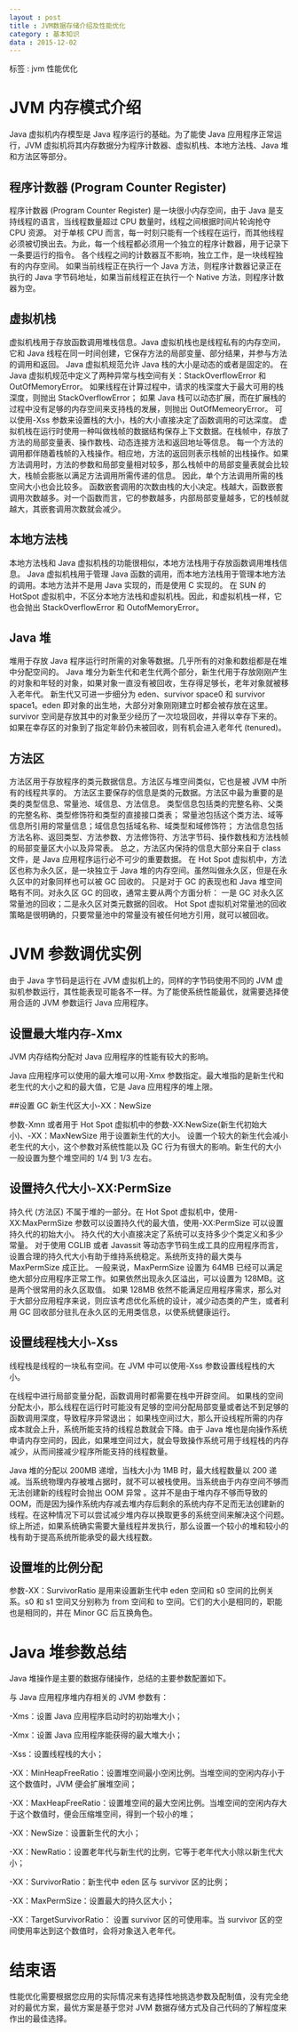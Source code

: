 ```yaml
---
layout : post
title : JVM数据存储介绍及性能优化
category : 基本知识
data : 2015-12-02
---
```


标签 : jvm 性能优化


<!-- more -->


# JVM 内存模式介绍

Java 虚拟机内存模型是 Java 程序运行的基础。为了能使 Java 应用程序正常运行，JVM 虚拟机将其内存数据分为程序计数器、虚拟机栈、本地方法栈、Java 堆和方法区等部分。

## 程序计数器 (Program Counter Register)

程序计数器 (Program Counter Register) 是一块很小内存空间，由于 Java 是支持线程的语言，当线程数量超过 CPU 数量时，线程之间根据时间片轮询抢夺 CPU 资源。
对于单核 CPU 而言，每一时刻只能有一个线程在运行，而其他线程必须被切换出去。为此，每一个线程都必须用一个独立的程序计数器，用于记录下一条要运行的指令。
各个线程之间的计数器互不影响，独立工作，是一块线程独有的内存空间。
如果当前线程正在执行一个 Java 方法，则程序计数器记录正在执行的 Java 字节码地址，如果当前线程正在执行一个 Native 方法，则程序计数器为空。

## 虚拟机栈

虚拟机栈用于存放函数调用堆栈信息。Java 虚拟机栈也是线程私有的内存空间，它和 Java 线程在同一时间创建，它保存方法的局部变量、部分结果，并参与方法的调用和返回。
Java 虚拟机规范允许 Java 栈的大小是动态的或者是固定的。
在 Java 虚拟机规范中定义了两种异常与栈空间有关：StackOverflowError 和 OutOfMemoryError。
如果线程在计算过程中，请求的栈深度大于最大可用的栈深度，则抛出 StackOverflowError；
如果 Java 栈可以动态扩展，而在扩展栈的过程中没有足够的内存空间来支持栈的发展，则抛出 OutOfMemeoryError。
可以使用-Xss 参数来设置栈的大小，栈的大小直接决定了函数调用的可达深度。
虚拟机栈在运行时使用一种叫做栈帧的数据结构保存上下文数据。在栈帧中，存放了方法的局部变量表、操作数栈、动态连接方法和返回地址等信息。
每一个方法的调用都伴随着栈帧的入栈操作。相应地，方法的返回则表示栈帧的出栈操作。如果方法调用时，方法的参数和局部变量相对较多，那么栈帧中的局部变量表就会比较大，栈帧会膨胀以满足方法调用所需传递的信息。
因此，单个方法调用所需的栈空间大小也会比较多。
函数嵌套调用的次数由栈的大小决定。栈越大，函数嵌套调用次数越多。对一个函数而言，它的参数越多，内部局部变量越多，它的栈帧就越大，其嵌套调用次数就会减少。

## 本地方法栈

本地方法栈和 Java 虚拟机栈的功能很相似，本地方法栈用于存放函数调用堆栈信息。
Java 虚拟机栈用于管理 Java 函数的调用，而本地方法栈用于管理本地方法的调用。本地方法并不是用 Java 实现的，而是使用 C 实现的。
在 SUN 的 HotSpot 虚拟机中，不区分本地方法栈和虚拟机栈。因此，和虚拟机栈一样，它也会抛出 StackOverflowError 和 OutofMemoryError。

## Java 堆

堆用于存放 Java 程序运行时所需的对象等数据。几乎所有的对象和数组都是在堆中分配空间的。
Java 堆分为新生代和老生代两个部分，新生代用于存放刚刚产生的对象和年轻的对象，如果对象一直没有被回收，生存得足够长，老年对象就被移入老年代。
新生代又可进一步细分为 eden、survivor space0 和 survivor space1。eden 即对象的出生地，大部分对象刚刚建立时都会被存放在这里。survivor 空间是存放其中的对象至少经历了一次垃圾回收，并得以幸存下来的。
如果在幸存区的对象到了指定年龄仍未被回收，则有机会进入老年代 (tenured)。

## 方法区

方法区用于存放程序的类元数据信息。方法区与堆空间类似，它也是被 JVM 中所有的线程共享的。
方法区主要保存的信息是类的元数据。方法区中最为重要的是类的类型信息、常量池、域信息、方法信息。
类型信息包括类的完整名称、父类的完整名称、类型修饰符和类型的直接接口类表；
常量池包括这个类方法、域等信息所引用的常量信息；域信息包括域名称、域类型和域修饰符；
方法信息包括方法名称、返回类型、方法参数、方法修饰符、方法字节码、操作数栈和方法栈帧的局部变量区大小以及异常表。
总之，方法区内保持的信息大部分来自于 class 文件，是 Java 应用程序运行必不可少的重要数据。
在 Hot Spot 虚拟机中，方法区也称为永久区，是一块独立于 Java 堆的内存空间。虽然叫做永久区，但是在永久区中的对象同样也可以被 GC 回收的。
只是对于 GC 的表现也和 Java 堆空间略有不同。对永久区 GC 的回收，通常主要从两个方面分析：
一是 GC 对永久区常量池的回收；二是永久区对类元数据的回收。
Hot Spot 虚拟机对常量池的回收策略是很明确的，只要常量池中的常量没有被任何地方引用，就可以被回收。

# JVM 参数调优实例

由于 Java 字节码是运行在 JVM 虚拟机上的，同样的字节码使用不同的 JVM 虚拟机参数运行，其性能表现可能各不一样。为了能使系统性能最优，就需要选择使用合适的 JVM 参数运行 Java 应用程序。

## 设置最大堆内存-Xmx

JVM 内存结构分配对 Java 应用程序的性能有较大的影响。

Java 应用程序可以使用的最大堆可以用-Xmx 参数指定。最大堆指的是新生代和老生代的大小之和的最大值，它是 Java 应用程序的堆上限。

##设置 GC 新生代区大小-XX：NewSize

参数-Xmn 或者用于 Hot Spot 虚拟机中的参数-XX:NewSize(新生代初始大小)、-XX：MaxNewSize 用于设置新生代的大小。
设置一个较大的新生代会减小老生代的大小，这个参数对系统性能以及 GC 行为有很大的影响。新生代的大小一般设置为整个堆空间的 1/4 到 1/3 左右。

## 设置持久代大小-XX:PermSize

持久代 (方法区) 不属于堆的一部分。在 Hot Spot 虚拟机中，使用-XX:MaxPermSize 参数可以设置持久代的最大值，使用-XX:PermSize 可以设置持久代的初始大小。
持久代的大小直接决定了系统可以支持多少个类定义和多少常量。
对于使用 CGLIB 或者 Javassit 等动态字节码生成工具的应用程序而言，设置合理的持久代大小有助于维持系统稳定。系统所支持的最大类与 MaxPermSize 成正比。
一般来说，MaxPermSize 设置为 64MB 已经可以满足绝大部分应用程序正常工作。如果依然出现永久区溢出，可以设置为 128MB。这是两个很常用的永久区取值。
如果 128MB 依然不能满足应用程序需求，那么对于大部分应用程序来说，则应该考虑优化系统的设计，减少动态类的产生，或者利用 GC 回收部分驻扎在永久区的无用类信息，以使系统健康运行。

## 设置线程栈大小-Xss

线程栈是线程的一块私有空间。在 JVM 中可以使用-Xss 参数设置线程栈的大小。

在线程中进行局部变量分配，函数调用时都需要在栈中开辟空间。
如果栈的空间分配太小，那么线程在运行时可能没有足够的空间分配局部变量或者达不到足够的函数调用深度，导致程序异常退出；
如果栈空间过大，那么开设线程所需的内存成本就会上升，系统所能支持的线程总数就会下降。由于 Java 堆也是向操作系统申请内存空间的，因此，如果堆空间过大，就会导致操作系统可用于线程栈的内存减少，从而间接减少程序所能支持的线程数量。

Java 堆的分配以 200MB 递增，当栈大小为 1MB 时，最大线程数量以 200 递减。当系统物理内存被堆占据时，就不可以被栈使用。当系统由于内存空间不够而无法创建新的线程时会抛出 OOM 异常
。这并不是由于堆内存不够而导致的 OOM，而是因为操作系统内存减去堆内存后剩余的系统内存不足而无法创建新的线程。在这种情况下可以尝试减少堆内存以换取更多的系统空间来解决这个问题。
综上所述，如果系统确实需要大量线程并发执行，那么设置一个较小的堆和较小的栈有助于提高系统所能承受的最大线程数。

## 设置堆的比例分配

参数-XX：SurvivorRatio 是用来设置新生代中 eden 空间和 s0 空间的比例关系。s0 和 s1 空间又分别称为 from 空间和 to 空间。它们的大小是相同的，职能也是相同的，并在 Minor GC 后互换角色。

# Java 堆参数总结

Java 堆操作是主要的数据存储操作，总结的主要参数配置如下。

与 Java 应用程序堆内存相关的 JVM 参数有：

-Xms：设置 Java 应用程序启动时的初始堆大小；

-Xmx：设置 Java 应用程序能获得的最大堆大小；

-Xss：设置线程栈的大小；

-XX：MinHeapFreeRatio：设置堆空间最小空闲比例。当堆空间的空闲内存小于这个数值时，JVM 便会扩展堆空间；

-XX：MaxHeapFreeRatio：设置堆空间的最大空闲比例。当堆空间的空闲内存大于这个数值时，便会压缩堆空间，得到一个较小的堆；

-XX：NewSize：设置新生代的大小；

-XX：NewRatio：设置老年代与新生代的比例，它等于老年代大小除以新生代大小；

-XX：SurvivorRatio：新生代中 eden 区与 survivor 区的比例；

-XX：MaxPermSize：设置最大的持久区大小；

-XX：TargetSurvivorRatio： 设置 survivor 区的可使用率。当 survivor 区的空间使用率达到这个数值时，会将对象送入老年代。


# 结束语

性能优化需要根据您应用的实际情况来有选择性地挑选参数及配制值，没有完全绝对的最优方案，最优方案是基于您对 JVM 数据存储方式及自己代码的了解程度来作出的最佳选择。

